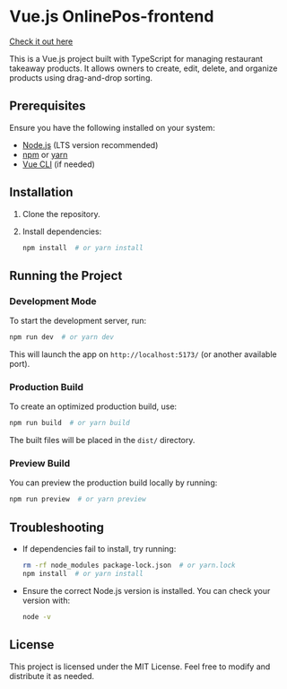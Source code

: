 # Vue.js OnlinePos-frontend

[Check it out here](https://abdulmuaz.com/)

This is a Vue.js project built with TypeScript for managing restaurant takeaway products. It allows owners to create, edit, delete, and organize products using drag-and-drop sorting.

## Prerequisites

Ensure you have the following installed on your system:

- [Node.js](https://nodejs.org/) (LTS version recommended)
- [npm](https://www.npmjs.com/) or [yarn](https://yarnpkg.com/)
- [Vue CLI](https://cli.vuejs.org/) (if needed)

## Installation

1. Clone the repository.

2. Install dependencies:
   ```sh
   npm install  # or yarn install
   ```

## Running the Project

### Development Mode

To start the development server, run:
```sh
npm run dev  # or yarn dev
```
This will launch the app on `http://localhost:5173/` (or another available port).

### Production Build

To create an optimized production build, use:
```sh
npm run build  # or yarn build
```
The built files will be placed in the `dist/` directory.

### Preview Build

You can preview the production build locally by running:
```sh
npm run preview  # or yarn preview
```

## Troubleshooting

- If dependencies fail to install, try running:
  ```sh
  rm -rf node_modules package-lock.json  # or yarn.lock
  npm install  # or yarn install
  ```

- Ensure the correct Node.js version is installed. You can check your version with:
  ```sh
  node -v
  ```

## License

This project is licensed under the MIT License. Feel free to modify and distribute it as needed.


